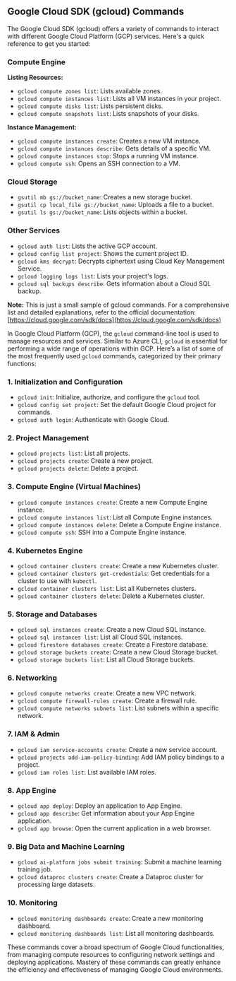 ## Google Cloud SDK (gcloud) Commands

The Google Cloud SDK (gcloud) offers a variety of commands to interact with different Google Cloud Platform (GCP) services. Here's a quick reference to get you started:

### Compute Engine

**Listing Resources:**

* `gcloud compute zones list`: Lists available zones.
* `gcloud compute instances list`: Lists all VM instances in your project.
* `gcloud compute disks list`: Lists persistent disks.
* `gcloud compute snapshots list`: Lists snapshots of your disks.

**Instance Management:**

* `gcloud compute instances create`: Creates a new VM instance.
* `gcloud compute instances describe`: Gets details of a specific VM.
* `gcloud compute instances stop`: Stops a running VM instance.
* `gcloud compute ssh`: Opens an SSH connection to a VM.

### Cloud Storage

* `gsutil mb gs://bucket_name`: Creates a new storage bucket.
* `gsutil cp local_file gs://bucket_name`: Uploads a file to a bucket.
* `gsutil ls gs://bucket_name`: Lists objects within a bucket.

### Other Services

* `gcloud auth list`: Lists the active GCP account.
* `gcloud config list project`: Shows the current project ID.
* `gcloud kms decrypt`: Decrypts ciphertext using Cloud Key Management Service.
* `gcloud logging logs list`: Lists your project's logs.
* `gcloud sql backups describe`: Gets information about a Cloud SQL backup.

**Note:** This is just a small sample of gcloud commands. For a comprehensive list and detailed explanations, refer to the official documentation: [https://cloud.google.com/sdk/docs](https://cloud.google.com/sdk/docs)


In Google Cloud Platform (GCP), the `gcloud` command-line tool is used to manage resources and services. 
Similar to Azure CLI, `gcloud` is essential for performing a wide range of operations within GCP. 
Here’s a list of some of the most frequently used `gcloud` commands, categorized by their primary functions:

### 1. **Initialization and Configuration**
- `gcloud init`: Initialize, authorize, and configure the `gcloud` tool.
- `gcloud config set project`: Set the default Google Cloud project for commands.
- `gcloud auth login`: Authenticate with Google Cloud.

### 2. **Project Management**
- `gcloud projects list`: List all projects.
- `gcloud projects create`: Create a new project.
- `gcloud projects delete`: Delete a project.

### 3. **Compute Engine (Virtual Machines)**
- `gcloud compute instances create`: Create a new Compute Engine instance.
- `gcloud compute instances list`: List all Compute Engine instances.
- `gcloud compute instances delete`: Delete a Compute Engine instance.
- `gcloud compute ssh`: SSH into a Compute Engine instance.

### 4. **Kubernetes Engine**
- `gcloud container clusters create`: Create a new Kubernetes cluster.
- `gcloud container clusters get-credentials`: Get credentials for a cluster to use with `kubectl`.
- `gcloud container clusters list`: List all Kubernetes clusters.
- `gcloud container clusters delete`: Delete a Kubernetes cluster.

### 5. **Storage and Databases**
- `gcloud sql instances create`: Create a new Cloud SQL instance.
- `gcloud sql instances list`: List all Cloud SQL instances.
- `gcloud firestore databases create`: Create a Firestore database.
- `gcloud storage buckets create`: Create a new Cloud Storage bucket.
- `gcloud storage buckets list`: List all Cloud Storage buckets.

### 6. **Networking**
- `gcloud compute networks create`: Create a new VPC network.
- `gcloud compute firewall-rules create`: Create a firewall rule.
- `gcloud compute networks subnets list`: List subnets within a specific network.

### 7. **IAM & Admin**
- `gcloud iam service-accounts create`: Create a new service account.
- `gcloud projects add-iam-policy-binding`: Add IAM policy bindings to a project.
- `gcloud iam roles list`: List available IAM roles.

### 8. **App Engine**
- `gcloud app deploy`: Deploy an application to App Engine.
- `gcloud app describe`: Get information about your App Engine application.
- `gcloud app browse`: Open the current application in a web browser.

### 9. **Big Data and Machine Learning**
- `gcloud ai-platform jobs submit training`: Submit a machine learning training job.
- `gcloud dataproc clusters create`: Create a Dataproc cluster for processing large datasets.

### 10. **Monitoring**
- `gcloud monitoring dashboards create`: Create a new monitoring dashboard.
- `gcloud monitoring dashboards list`: List all monitoring dashboards.

These commands cover a broad spectrum of Google Cloud functionalities, from managing compute resources to configuring network settings and deploying applications. 
Mastery of these commands can greatly enhance the efficiency and effectiveness of managing Google Cloud environments.


